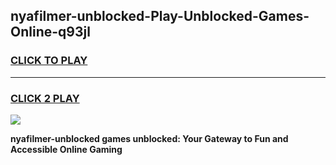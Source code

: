 
## nyafilmer-unblocked-Play-Unblocked-Games-Online-q93jl
<h3>
<a href="https://premium76.site?title=nyafilmer-unblocked&ref=25A">CLICK TO PLAY</a></h3>
<hr>

<h3>
<a href="https://premium76.site?title=nyafilmer-unblocked&ref=25A">CLICK 2 PLAY</a>
  
</h3>

<a href="https://premium76.site?title=nyafilmer-unblocked&ref=25A"><img src="https://clearcache.store/games.png"></a>


**nyafilmer-unblocked games unblocked: Your Gateway to Fun and Accessible Online Gaming**

